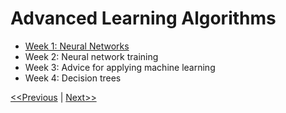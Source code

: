# Advanced Learning Algorithms
* [Week 1: Neural Networks](./week-01/README.md)
* Week 2: Neural network training
* Week 3: Advice for applying machine learning
* Week 4: Decision trees

[<<Previous](../Course-01-Supervised%20Machine%20Learning/week-03/README.md) | [Next>>](./week-01/README.md)